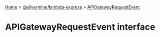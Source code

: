 [Home](./index) &gt; [@silvermine/lambda-express](./lambda-express.md) &gt; [APIGatewayRequestEvent](./lambda-express.apigatewayrequestevent.md)

# APIGatewayRequestEvent interface

